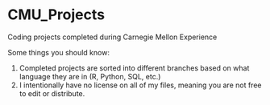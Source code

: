# CMU_Projects
Coding projects completed during Carnegie Mellon Experience

Some things you should know:

1. Completed projects are sorted into different branches based on what language they are in (R, Python, SQL, etc.)
2. I intentionally have no license on all of my files, meaning you are not free to edit or distribute.

